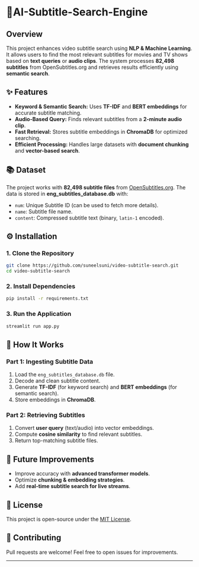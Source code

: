 # 🌟AI-Subtitle-Search-Engine
## Overview
This project enhances video subtitle search using **NLP & Machine Learning**. It allows users to find the most relevant subtitles for movies and TV shows based on **text queries** or **audio clips**. The system processes **82,498 subtitles** from OpenSubtitles.org and retrieves results efficiently using **semantic search**.

## ✨ Features
- **Keyword & Semantic Search:** Uses **TF-IDF** and **BERT embeddings** for accurate subtitle matching.
- **Audio-Based Query:** Finds relevant subtitles from a **2-minute audio clip**.
- **Fast Retrieval:** Stores subtitle embeddings in **ChromaDB** for optimized searching.
- **Efficient Processing:** Handles large datasets with **document chunking** and **vector-based search**.

## 📚 Dataset
The project works with **82,498 subtitle files** from [OpenSubtitles.org](https://www.opensubtitles.org/en). The data is stored in **eng_subtitles_database.db** with:
- `num`: Unique Subtitle ID (can be used to fetch more details).
- `name`: Subtitle file name.
- `content`: Compressed subtitle text (binary, `latin-1` encoded).

## ⚙️ Installation
### 1. Clone the Repository
```bash
git clone https://github.com/suneelsuni/video-subtitle-search.git
cd video-subtitle-search
```

### 2. Install Dependencies
```bash
pip install -r requirements.txt
```

### 3. Run the Application
```bash
streamlit run app.py
```

## 🎯 How It Works
### Part 1: Ingesting Subtitle Data
1. Load the `eng_subtitles_database.db` file.
2. Decode and clean subtitle content.
3. Generate **TF-IDF** (for keyword search) and **BERT embeddings** (for semantic search).
4. Store embeddings in **ChromaDB**.

### Part 2: Retrieving Subtitles
1. Convert **user query** (text/audio) into vector embeddings.
2. Compute **cosine similarity** to find relevant subtitles.
3. Return top-matching subtitle files.

## 🚀 Future Improvements
- Improve accuracy with **advanced transformer models**.
- Optimize **chunking & embedding strategies**.
- Add **real-time subtitle search for live streams**.

## 📄 License
This project is open-source under the [MIT License](LICENSE).

## 📢 Contributing
Pull requests are welcome! Feel free to open issues for improvements.

---


